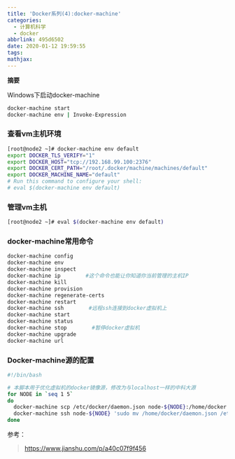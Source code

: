 ```yaml
---
title: 'Docker系列(4):docker-machine'
categories:
  - 计算机科学
  - docker
abbrlink: 495d6502
date: 2020-01-12 19:59:55
tags:
mathjax:
---
```

**摘要**

<!--more-->

Windows下启动docker-machine

```bash
docker-machine start
docker-machine env | Invoke-Expression
```



### 查看vm主机环境

```bash
[root@node2 ~]# docker-machine env default
export DOCKER_TLS_VERIFY="1"
export DOCKER_HOST="tcp://192.168.99.100:2376"
export DOCKER_CERT_PATH="/root/.docker/machine/machines/default"
export DOCKER_MACHINE_NAME="default"
# Run this command to configure your shell: 
# eval $(docker-machine env default)
```

### 管理vm主机

```bash
[root@node2 ~]# eval $(docker-machine env default)
```



### docker-machine常用命令

```bash
docker-machine config
docker-machine env
docker-machine inspect
docker-machine ip        #这个命令也能让你知道你当前管理的主机IP
docker-machine kill
docker-machine provision
docker-machine regenerate-certs
docker-machine restart
docker-machine ssh        #远程ssh连接到docker虚拟机上
docker-machine start
docker-machine status
docker-machine stop        #暂停docker虚拟机
docker-machine upgrade
docker-machine url
```



### Docker-machine源的配置

```bash
#!/bin/bash

# 本脚本用于优化虚拟机的docker镜像源，修改为与localhost一样的中科大源
for NODE in `seq 1 5`
do
  docker-machine scp /etc/docker/daemon.json node-${NODE}:/home/docker
  docker-machine ssh node-${NODE} 'sudo mv /home/docker/daemon.json /etc/docker/daemon.json && sudo chown root:root /etc/docker/daemon.json && sudo kill -SIGHUP $(pidof dockerd)'
done
```



参考：

> https://www.jianshu.com/p/a40c07f9f456